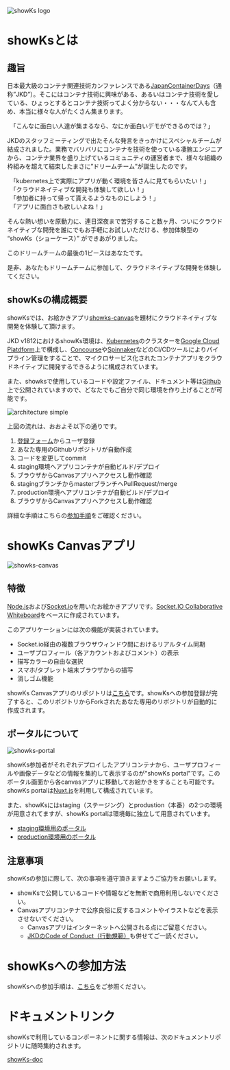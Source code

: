 ![showKs logo](./images/showKs_logo.png)

# showKsとは
  
  
## 趣旨

日本最大級のコンテナ関連技術カンファレンスである[JapanContainerDays](http://containerdays.jp/)（通称”JKD”）。そこにはコンテナ技術に興味がある、あるいはコンテナ技術を愛している、ひょっとするとコンテナ技術ってよく分からない・・・なんて人も含め、本当に様々な人がたくさん集まります。

　「こんなに面白い人達が集まるなら、なにか面白いデモができるのでは？」
 
JKDのスタッフミーティングで出たそんな発言をきっかけにスペシャルチームが結成されました。業務でバリバリにコンテナを技術を使っている凄腕エンジニアから、コンテナ業界を盛り上げているコミュニティの運営者まで、様々な組織の枠組みを超えて結束したまさに”ドリームチーム”が誕生したのです。

　「kubernetes上で実際にアプリが動く環境を皆さんに見てもらいたい！」  
　「クラウドネイティブな開発も体験して欲しい！」  
　「参加者に持って帰って貰えるようなものにしよう！」  
　「アプリに面白さも欲しいよね！」  

そんな熱い想いを原動力に、連日深夜まで苦労すること数ヶ月、ついにクラウドネイティブな開発を誰にでもお手軽にお試しいただける、参加体験型の “showKs（ショーケース）” ができあがりました。

このドリームチームの最後の1ピースはあなたです。

是非、あなたもドリームチームに参加して、クラウドネイティブな開発を体験してください。  
  
  
## showKsの構成概要

showKsでは、お絵かきアプリ[showks-canvas](https://github.com/containerdaysjp/showks-canvas)を題材にクラウドネイティブな開発を体験して頂けます。

JKD v1812におけるshowKs環境は、[Kubernetes](https://kubernetes.io)のクラスターを[Google Cloud Platdform](https://cloud.google.com)上で構成し、[Concourse](https://concourse-ci.org)や[Spinnaker](https://www.spinnaker.io)などのCI/CDツールによりパイプライン管理をすることで、マイクロサービス化されたコンテナアプリをクラウドネイティブに開発するできるように構成されています。

また、showksで使用しているコードや設定ファイル、ドキュメント等は[Github](https://github.com/containerdaysjp)上で公開されていますので、どなたでもご自分で同じ環境を作り上げることが可能です。

![architecture simple](./images/architecture_simple.png)

上図の流れは、おおよそ以下の通りです。

1. [登録フォーム](http://form.stg.showks.containerdays.jp/projects/new)からユーザ登録
2. あなた専用のGithubリポジトリが自動作成
3. コードを変更してcommit
4. staging環境へアプリコンテナが自動ビルド/デプロイ
5. ブラウザからCanvasアプリへアクセスし動作確認
6. stagingブランチからmasterブランチへPullRequest/merge
7. production環境へアプリコンテナが自動ビルド/デプロイ
8. ブラウザからCanvasアプリへアクセスし動作確認

詳細な手順はこちらの[参加手順](#showKsへの参加方法)をご確認ください。
  
  
# showKs Canvasアプリ

![showks-canvas](./images/showks-canvas-sample.png)

## 特徴

[Node.js](https://nodejs.org/)および[Socket.io](https://socket.io)を用いたお絵かきアプリです。[Socket.IO Collaborative Whiteboard](https://github.com/socketio/socket.io/tree/master/examples/whiteboard)をベースに作成されています。

このアプリケーションには次の機能が実装されています。

- Socket.io経由の複数ブラウザウィンドウ間におけるリアルタイム同期
- ユーザプロフィール（各アカウントおよびコメント）の表示
- 描写カラーの自由な選択
- スマホ/タブレット端末ブラウザからの描写
- 消しゴム機能

showKs Canvasアプリのリポジトリは[こちら](https://github.com/containerdaysjp/showks-canvas)です。showKsへの参加登録が完了すると、このリポジトリからForkされたあなた専用のリポジトリが自動的に作成されます。
  
  
## ポータルについて

![showks-portal](./images/showks-portal-sample.png)

showKs参加者がそれぞれデプロイしたアプリコンテナから、ユーザプロフィールや画像データなどの情報を集約して表示するのが"showKs portal"です。このポータル画面から各canvasアプリに移動してお絵かきをすることも可能です。showKs portalは[Nuxt.js](https://nuxtjs.org)を利用して構成されています。

また、showKsにはstaging（ステージング）とprodustion（本番）の2つの環境が用意されてますが、showKs portalは環境毎に独立して用意されています。

 - [staging環境用のポータル](http://portal.stg.showks.containerdays.jp)
 - [production環境用のポータル](http://portal.prod.showks.containerdays.jp)
  
  
## 注意事項

showKsの参加に際して、次の事項を遵守頂きますようご協力をお願いします。

- showKsで公開しているコードや情報などを無断で商用利用しないでください。
- Canvasアプリコンテナで公序良俗に反するコメントやイラストなどを表示させないでください。
  - Canvasアプリはインターネットへ公開される点にご留意ください。
  - [JKDのCode of Conduct（行動規範）](https://containerdays.jp/#event-slides)も併せてご一読ください。
  
  
# showKsへの参加方法

showKsへの参加手順は、[こちら](./howToJoin.md)をご参照ください。  
  
  
# ドキュメントリンク

showKsで利用しているコンポーネントに関する情報は、次のドキュメントリポジトリに随時集約されます。

[showKs-doc](https://github.com/containerdaysjp/showks-docs)


